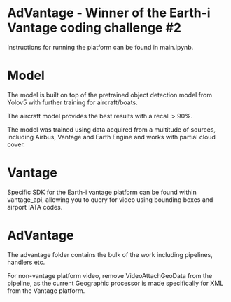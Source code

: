 # AdVantage - Winner of the Earth-i Vantage coding challenge #2

Instructions for running the platform can be found in main.ipynb.

# Model
The model is built on top of the pretrained object detection model from Yolov5 with further training for aircraft/boats.

The aircraft model provides the best results with a recall > 90%.

The model was trained using data acquired from a multitude of sources, including Airbus, Vantage and Earth Engine and works with partial cloud cover.

# Vantage
Specific SDK for the Earth-i vantage platform can be found within vantage_api, allowing you to query for video using bounding boxes and airport IATA codes.

# AdVantage
The advantage folder contains the bulk of the work including pipelines, handlers etc.

For non-vantage platform video, remove VideoAttachGeoData from the pipeline, as the current Geographic processor is made specifically for XML from the Vantage platform.
